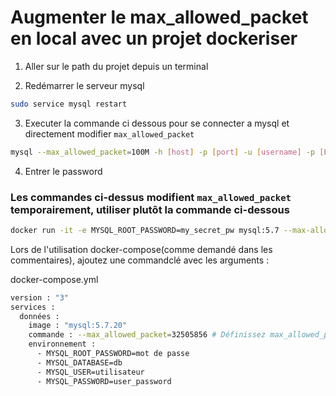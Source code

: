 # Augmenter le max_allowed_packet en local avec un projet dockeriser


1. Aller sur le path du projet depuis un terminal

2. Redémarrer le serveur mysql

```bash
sudo service mysql restart
```

3. Executer la commande ci dessous pour se connecter a mysql et directement modifier `max_allowed_packet`

```bash
mysql --max_allowed_packet=100M -h [host] -p [port] -u [username] -p [BDD]
```

4. Entrer le password

### Les commandes ci-dessus modifient `max_allowed_packet` temporairement, utiliser plutôt la commande ci-dessous

```bash
docker run -it -e MYSQL_ROOT_PASSWORD=my_secret_pw mysql:5.7 --max-allowed-packet=32505856
```

Lors de l'utilisation docker-compose(comme demandé dans les commentaires), ajoutez une commandclé avec les arguments :

docker-compose.yml
```bash
version : "3" 
services : 
  données : 
    image : "mysql:5.7.20" 
    commande : --max_allowed_packet=32505856 # Définissez max_allowed_packet sur 256 Mo (ou toute autre valeur) 
    environnement : 
      - MYSQL_ROOT_PASSWORD=mot de passe 
      - MYSQL_DATABASE=db 
      - MYSQL_USER=utilisateur 
      - MYSQL_PASSWORD=user_password
```